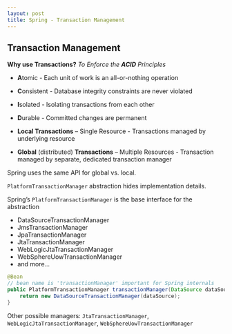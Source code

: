 ```yaml
---
layout: post
title: Spring - Transaction Management
---
```

## Transaction Management

**Why use Transactions?** _To Enforce the **ACID** Principles_

- **A**tomic - Each unit of work is an all-or-nothing operation
- **C**onsistent - Database integrity constraints are never violated
- **I**solated - Isolating transactions from each other
- **D**urable - Committed changes are permanent

- **Local Transactions** – Single Resource - Transactions managed by underlying resource
- **Global** (distributed) **Transactions** – Multiple Resources - Transaction managed by separate, dedicated transaction manager

Spring uses the same API for global vs. local.

`PlatformTransactionManager` abstraction hides implementation details.

Spring’s `PlatformTransactionManager` is the base interface for the abstraction

- DataSourceTransactionManager
- JmsTransactionManager
- JpaTransactionManager
- JtaTransactionManager
- WebLogicJtaTransactionManager
- WebSphereUowTransactionManager
- and more...

```java
@Bean
// bean name is 'transactionManager' important for Spring internals
public PlatformTransactionManager transactionManager(DataSource dataSource) {
    return new DataSourceTransactionManager(dataSource);
}
```

Other possible managers: `JtaTransactionManager`, `WebLogicJtaTransactionManager`, `WebSphereUowTransactionManager`
